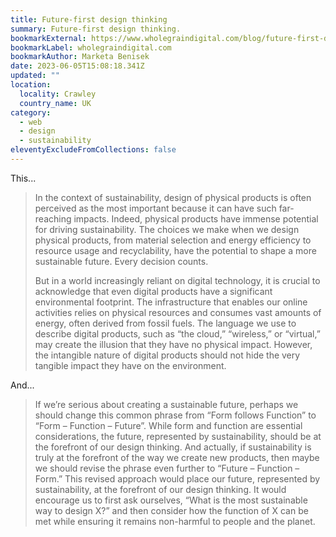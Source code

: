 ```yaml
---
title: Future-first design thinking
summary: Future-first design thinking.
bookmarkExternal: https://www.wholegraindigital.com/blog/future-first-design-thinking/
bookmarkLabel: wholegraindigital.com
bookmarkAuthor: Marketa Benisek
date: 2023-06-05T15:08:18.341Z
updated: ""
location:
  locality: Crawley
  country_name: UK
category:
  - web
  - design
  - sustainability
eleventyExcludeFromCollections: false
---
```

T﻿his...

> In the context of sustainability, design of physical products is often perceived as the most important because it can have such far-reaching impacts. Indeed, physical products have immense potential for driving sustainability. The choices we make when we design physical products, from material selection and energy efficiency to resource usage and recyclability, have the potential to shape a more sustainable future. Every decision counts. 
>
> But in a world increasingly reliant on digital technology, it is crucial to acknowledge that even digital products have a significant environmental footprint. The infrastructure that enables our online activities relies on physical resources and consumes vast amounts of energy, often derived from fossil fuels. The language we use to describe digital products, such as “the cloud,” “wireless,” or “virtual,” may create the illusion that they have no physical impact. However, the intangible nature of digital products should not hide the very tangible impact they have on the environment.

A﻿nd...

> If we’re serious about creating a sustainable future, perhaps we should change this common phrase from “Form follows Function” to “Form – Function – Future”. While form and function are essential considerations, the future, represented by sustainability, should be at the forefront of our design thinking. And actually, if sustainability is truly at the forefront of the way we create new products, then maybe we should revise the phrase even further to “Future – Function – Form.” This revised approach would place our future, represented by sustainability, at the forefront of our design thinking. It would encourage us to first ask ourselves, “What is the most sustainable way to design X?” and then consider how the function of X can be met while ensuring it remains non-harmful to people and the planet.